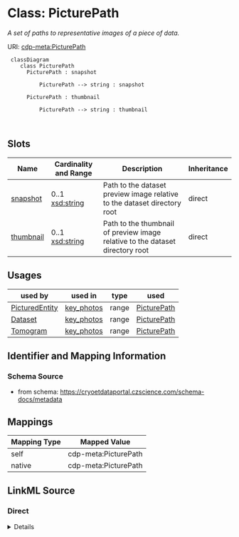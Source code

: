 # Class: PicturePath


_A set of paths to representative images of a piece of data._





URI: [cdp-meta:PicturePath](https://cryoetdataportal.czscience.com/schema/metadata/PicturePath)




```mermaid
 classDiagram
    class PicturePath
      PicturePath : snapshot
        
          PicturePath --> string : snapshot
        
      PicturePath : thumbnail
        
          PicturePath --> string : thumbnail
        
      
```




<!-- no inheritance hierarchy -->


## Slots

| Name | Cardinality and Range | Description | Inheritance |
| ---  | --- | --- | --- |
| [snapshot](snapshot.md) | 0..1 <br/> [xsd:string](http://www.w3.org/2001/XMLSchema#string) | Path to the dataset preview image relative to the dataset directory root | direct |
| [thumbnail](thumbnail.md) | 0..1 <br/> [xsd:string](http://www.w3.org/2001/XMLSchema#string) | Path to the thumbnail of preview image relative to the dataset directory root | direct |





## Usages

| used by | used in | type | used |
| ---  | --- | --- | --- |
| [PicturedEntity](PicturedEntity.md) | [key_photos](key_photos.md) | range | [PicturePath](PicturePath.md) |
| [Dataset](Dataset.md) | [key_photos](key_photos.md) | range | [PicturePath](PicturePath.md) |
| [Tomogram](Tomogram.md) | [key_photos](key_photos.md) | range | [PicturePath](PicturePath.md) |






## Identifier and Mapping Information







### Schema Source


* from schema: https://cryoetdataportal.czscience.com/schema-docs/metadata





## Mappings

| Mapping Type | Mapped Value |
| ---  | ---  |
| self | cdp-meta:PicturePath |
| native | cdp-meta:PicturePath |





## LinkML Source

<!-- TODO: investigate https://stackoverflow.com/questions/37606292/how-to-create-tabbed-code-blocks-in-mkdocs-or-sphinx -->

### Direct

<details>
```yaml
name: PicturePath
description: A set of paths to representative images of a piece of data.
from_schema: https://cryoetdataportal.czscience.com/schema-docs/metadata
attributes:
  snapshot:
    name: snapshot
    description: Path to the dataset preview image relative to the dataset directory
      root.
    from_schema: https://cryoetdataportal.czscience.com/schema-docs/metadata
    rank: 1000
    alias: snapshot
    owner: PicturePath
    domain_of:
    - PicturePath
    range: string
    inlined: true
    inlined_as_list: true
  thumbnail:
    name: thumbnail
    description: Path to the thumbnail of preview image relative to the dataset directory
      root.
    from_schema: https://cryoetdataportal.czscience.com/schema-docs/metadata
    rank: 1000
    alias: thumbnail
    owner: PicturePath
    domain_of:
    - PicturePath
    range: string
    inlined: true
    inlined_as_list: true

```
</details>

### Induced

<details>
```yaml
name: PicturePath
description: A set of paths to representative images of a piece of data.
from_schema: https://cryoetdataportal.czscience.com/schema-docs/metadata
attributes:
  snapshot:
    name: snapshot
    description: Path to the dataset preview image relative to the dataset directory
      root.
    from_schema: https://cryoetdataportal.czscience.com/schema-docs/metadata
    rank: 1000
    alias: snapshot
    owner: PicturePath
    domain_of:
    - PicturePath
    range: string
    inlined: true
    inlined_as_list: true
  thumbnail:
    name: thumbnail
    description: Path to the thumbnail of preview image relative to the dataset directory
      root.
    from_schema: https://cryoetdataportal.czscience.com/schema-docs/metadata
    rank: 1000
    alias: thumbnail
    owner: PicturePath
    domain_of:
    - PicturePath
    range: string
    inlined: true
    inlined_as_list: true

```
</details>